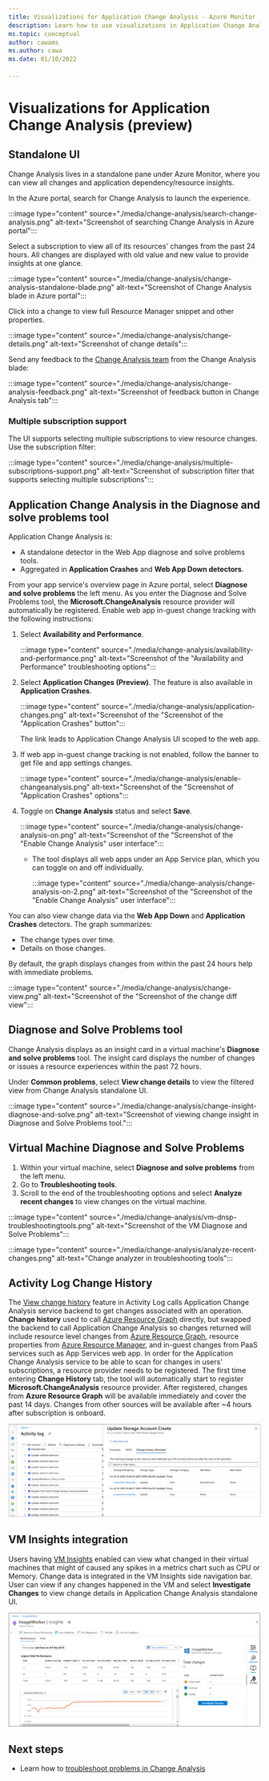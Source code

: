 ```yaml
---
title: Visualizations for Application Change Analysis - Azure Monitor
description: Learn how to use visualizations in Application Change Analysis in Azure Monitor.
ms.topic: conceptual
author: cawams
ms.author: cawa
ms.date: 01/10/2022

---
```


# Visualizations for Application Change Analysis (preview)

## Standalone UI

Change Analysis lives in a standalone pane under Azure Monitor, where you can view all changes and application dependency/resource insights.

In the Azure portal, search for Change Analysis to launch the experience.

:::image type="content" source="./media/change-analysis/search-change-analysis.png" alt-text="Screenshot of searching Change Analysis in Azure portal":::

Select a subscription to view all of its resources' changes from the past 24 hours. All changes are displayed with old value and new value to provide insights at one glance.

:::image type="content" source="./media/change-analysis/change-analysis-standalone-blade.png" alt-text="Screenshot of Change Analysis blade in Azure portal":::

Click into a change to view full Resource Manager snippet and other properties.

:::image type="content" source="./media/change-analysis/change-details.png" alt-text="Screenshot of change details":::

Send any feedback to the [Change Analysis team](mailto:changeanalysisteam@microsoft.com) from the Change Analysis blade:

:::image type="content" source="./media/change-analysis/change-analysis-feedback.png" alt-text="Screenshot of feedback button in Change Analysis tab":::

### Multiple subscription support

The UI supports selecting multiple subscriptions to view resource changes. Use the subscription filter:

:::image type="content" source="./media/change-analysis/multiple-subscriptions-support.png" alt-text="Screenshot of subscription filter that supports selecting multiple subscriptions":::

## Application Change Analysis in the Diagnose and solve problems tool

Application Change Analysis is:
- A standalone detector in the Web App diagnose and solve problems tools. 
- Aggregated in **Application Crashes** and **Web App Down detectors**. 

From your app service's overview page in Azure portal, select **Diagnose and solve problems** the left menu. As you enter the Diagnose and Solve Problems tool, the **Microsoft.ChangeAnalysis** resource provider will automatically be registered. Enable web app in-guest change tracking with the following instructions:

1. Select **Availability and Performance**.

    :::image type="content" source="./media/change-analysis/availability-and-performance.png" alt-text="Screenshot of the "Availability and Performance" troubleshooting options":::
    
2. Select **Application Changes (Preview)**. The feature is also available in **Application Crashes**.

    :::image type="content" source="./media/change-analysis/application-changes.png" alt-text="Screenshot of the "Screenshot of the "Application Crashes" button":::

   The link leads to Application Change Analysis UI scoped to the web app. 

3. If web app in-guest change tracking is not enabled, follow the banner to get file and app settings changes.

    :::image type="content" source="./media/change-analysis/enable-changeanalysis.png" alt-text="Screenshot of the "Screenshot of "Application Crashes" options":::   

4. Toggle on **Change Analysis** status and select **Save**.

    :::image type="content" source="./media/change-analysis/change-analysis-on.png" alt-text="Screenshot of the "Screenshot of the "Enable Change Analysis" user interface":::   
  
    - The tool displays all web apps under an App Service plan, which you can toggle on and off individually. 

      :::image type="content" source="./media/change-analysis/change-analysis-on-2.png" alt-text="Screenshot of the "Screenshot of the "Enable Change Analysis" user interface":::   


You can also view change data via the **Web App Down** and **Application Crashes** detectors. The graph summarizes:
- The change types over time.
- Details on those changes. 

By default, the graph displays changes from within the past 24 hours help with immediate problems.

:::image type="content" source="./media/change-analysis/change-view.png" alt-text="Screenshot of the "Screenshot of the change diff view":::   

## Diagnose and Solve Problems tool
Change Analysis displays as an insight card in a virtual machine's **Diagnose and solve problems** tool. The insight card displays the number of changes or issues a resource experiences within the past 72 hours. 

Under **Common problems**, select **View change details** to view the filtered view from Change Analysis standalone UI.

:::image type="content" source="./media/change-analysis/change-insight-diagnose-and-solve.png" alt-text="Screenshot of viewing change insight in Diagnose and Solve Problems tool.":::   

## Virtual Machine Diagnose and Solve Problems

1. Within your virtual machine, select **Diagnose and solve problems** from the left menu. 
1. Go to **Troubleshooting tools**.
1. Scroll to the end of the troubleshooting options and select **Analyze recent changes** to view changes on the virtual machine.

:::image type="content" source="./media/change-analysis/vm-dnsp-troubleshootingtools.png" alt-text="Screenshot of the VM Diagnose and Solve Problems":::   

:::image type="content" source="./media/change-analysis/analyze-recent-changes.png" alt-text="Change analyzer in troubleshooting tools":::   

## Activity Log Change History

The [View change history](../essentials/activity-log.md#view-change-history) feature in Activity Log calls Application Change Analysis service backend to get changes associated with an operation. **Change history** used to call [Azure Resource Graph](../../governance/resource-graph/overview.md) directly, but swapped the backend to call Application Change Analysis so changes returned will include resource level changes from [Azure Resource Graph](../../governance/resource-graph/overview.md), resource properties from [Azure Resource Manager](../../azure-resource-manager/management/overview.md), and in-guest changes from PaaS services such as App Services web app. 
In order for the Application Change Analysis service to be able to scan for changes in users' subscriptions, a resource provider needs to be registered. The first time entering **Change History** tab, the tool will automatically start to register **Microsoft.ChangeAnalysis** resource provider. After registered, changes from **Azure Resource Graph** will be available immediately and cover the past 14 days. Changes from other sources will be available after ~4 hours after subscription is onboard.

![Activity Log change history integration](./media/change-analysis/activity-log-change-history.png)

## VM Insights integration

Users having [VM Insights](../vm/vminsights-overview.md) enabled can view what changed in their virtual machines that might of caused any spikes in a metrics chart such as CPU or Memory. Change data is integrated in the VM Insights side navigation bar. User can view if any changes happened in the VM and select **Investigate Changes** to view change details in Application Change Analysis standalone UI.

[![VM insights integration](./media/change-analysis/vm-insights.png)](./media/change-analysis/vm-insights.png#lightbox)

## Next steps

- Learn how to [troubleshoot problems in Change Analysis](change-analysis-troubleshoot.md)
